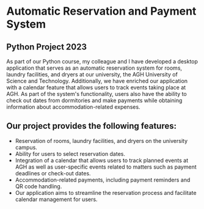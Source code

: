 # Automatic Reservation and Payment System
## Python Project 2023

As part of our Python course, my colleague and I have developed a desktop application that serves as an automatic reservation system for rooms, laundry facilities, and dryers at our university, the AGH University of Science and Technology. Additionally, we have enriched our application with a calendar feature that allows users to track events taking place at AGH. As part of the system's functionality, users also have the ability to check out dates from dormitories and make payments while obtaining information about accommodation-related expenses.

## Our project provides the following features:

* Reservation of rooms, laundry facilities, and dryers on the university campus.
* Ability for users to select reservation dates.
* Integration of a calendar that allows users to track planned events at AGH as well as user-specific events related to matters such as payment deadlines or check-out dates.
* Accommodation-related payments, including payment reminders and QR code handling.
* Our application aims to streamline the reservation process and facilitate calendar management for users.
